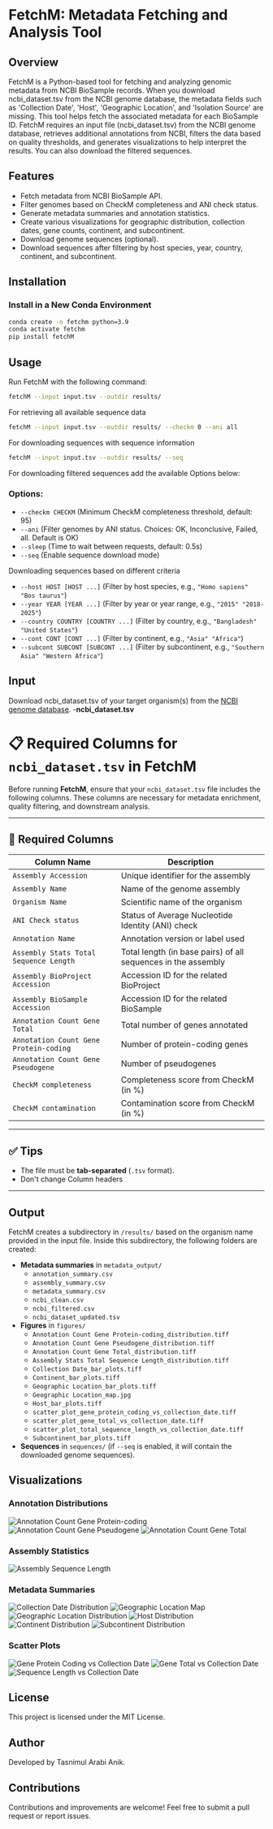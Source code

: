 # FetchM: Metadata Fetching and Analysis Tool

## Overview
FetchM is a Python-based tool for fetching and analyzing genomic metadata from NCBI BioSample records. When you download ncbi_dataset.tsv from the NCBI genome database, the metadata fields such as 'Collection Date', 'Host', 'Geographic Location', and 'Isolation Source' are missing. This tool helps fetch the associated metadata for each BioSample ID. FetchM requires an input file (ncbi_dataset.tsv) from the NCBI genome database, retrieves additional annotations from NCBI, filters the data based on quality thresholds, and generates visualizations to help interpret the results. You can also download the filtered sequences. 

## Features
- Fetch metadata from NCBI BioSample API.
- Filter genomes based on CheckM completeness and ANI check status.
- Generate metadata summaries and annotation statistics.
- Create various visualizations for geographic distribution, collection dates, gene counts, continent, and subcontinent.
- Download genome sequences (optional).
- Download sequences after filtering by host species, year, country, continent, and subcontinent.

## Installation
### Install in a New Conda Environment 
```bash
conda create -n fetchm python=3.9
conda activate fetchm
pip install fetchM
```

## Usage
Run FetchM with the following command:
```bash
fetchM --input input.tsv --outdir results/
```
For retrieving all available sequence data
```bash
fetchM --input input.tsv --outdir results/ --checkm 0 --ani all
```
For downloading sequences with sequence information
```bash
fetchM --input input.tsv --outdir results/ --seq
```
For downloading filtered sequences add the available Options below:

### Options:
- `--checkm CHECKM` (Minimum CheckM completeness threshold, default: 95)
- `--ani` (Filter genomes by ANI status. Choices: OK, Inconclusive, Failed, all. Default is OK)
- `--sleep` (Time to wait between requests, default: 0.5s)
- `--seq` (Enable sequence download mode)

Downloading sequences based on different criteria
- `--host HOST [HOST ...]` (Filter by host species, e.g., `"Homo sapiens" "Bos taurus"`)
- `--year YEAR [YEAR ...]` (Filter by year or year range, e.g., `"2015" "2018-2025"`)
- `--country COUNTRY [COUNTRY ...]` (Filter by country, e.g., `"Bangladesh" "United States"`)
- `--cont CONT [CONT ...]` (Filter by continent, e.g., `"Asia" "Africa"`)
- `--subcont SUBCONT [SUBCONT ...]` (Filter by subcontinent, e.g., `"Southern Asia" "Western Africa"`)

## Input
Download ncbi_dataset.tsv of your target organism(s) from the [NCBI genome database](https://www.ncbi.nlm.nih.gov/datasets/genome/).
-**ncbi_dataset.tsv**

# 📋 Required Columns for `ncbi_dataset.tsv` in FetchM

Before running **FetchM**, ensure that your `ncbi_dataset.tsv` file includes the following columns. These columns are necessary for metadata enrichment, quality filtering, and downstream analysis.

---

## 🧬 Required Columns

| Column Name                                | Description |
|--------------------------------------------|-------------|
| `Assembly Accession`                       | Unique identifier for the assembly |
| `Assembly Name`                            | Name of the genome assembly |
| `Organism Name`                            | Scientific name of the organism |
| `ANI Check status`                         | Status of Average Nucleotide Identity (ANI) check |
| `Annotation Name`                          | Annotation version or label used |
| `Assembly Stats Total Sequence Length`     | Total length (in base pairs) of all sequences in the assembly |
| `Assembly BioProject Accession`            | Accession ID for the related BioProject |
| `Assembly BioSample Accession`             | Accession ID for the related BioSample |
| `Annotation Count Gene Total`              | Total number of genes annotated |
| `Annotation Count Gene Protein-coding`     | Number of protein-coding genes |
| `Annotation Count Gene Pseudogene`         | Number of pseudogenes |
| `CheckM completeness`                      | Completeness score from CheckM (in %) |
| `CheckM contamination`                     | Contamination score from CheckM (in %) |

---

## ✅ Tips

- The file must be **tab-separated** (`.tsv` format).
- Don't change Column headers 
---

## Output
FetchM creates a subdirectory in `/results/` based on the organism name provided in the input file. Inside this subdirectory, the following folders are created:
- **Metadata summaries** in `metadata_output/`
  - `annotation_summary.csv`
  - `assembly_summary.csv`
  - `metadata_summary.csv`
  - `ncbi_clean.csv`
  - `ncbi_filtered.csv`
  - `ncbi_dataset_updated.tsv`
- **Figures** in `figures/`
  - `Annotation Count Gene Protein-coding_distribution.tiff`
  - `Annotation Count Gene Pseudogene_distribution.tiff`
  - `Annotation Count Gene Total_distribution.tiff`
  - `Assembly Stats Total Sequence Length_distribution.tiff`
  - `Collection Date_bar_plots.tiff`
  - `Continent_bar_plots.tiff`
  - `Geographic Location_bar_plots.tiff`
  - `Geographic Location_map.jpg`
  - `Host_bar_plots.tiff`
  - `scatter_plot_gene_protein_coding_vs_collection_date.tiff`
  - `scatter_plot_gene_total_vs_collection_date.tiff`
  - `scatter_plot_total_sequence_length_vs_collection_date.tiff`
  - `Subcontinent_bar_plots.tiff`
- **Sequences** in `sequences/` (if `--seq` is enabled, it will contain the downloaded genome sequences).


## Visualizations
### Annotation Distributions
![Annotation Count Gene Protein-coding](figures/Annotation%20Count%20Gene%20Protein-coding_distribution.png)
![Annotation Count Gene Pseudogene](figures/Annotation%20Count%20Gene%20Pseudogene_distribution.png)
![Annotation Count Gene Total](figures/Annotation%20Count%20Gene%20Total_distribution.png)

### Assembly Statistics
![Assembly Sequence Length](figures/Assembly%20Stats%20Total%20Sequence%20Length_distribution.png)

### Metadata Summaries
![Collection Date Distribution](figures/Collection%20Date_bar_plots.png)
![Geographic Location Map](figures/Geographic%20Location_map.jpg)
![Geographic Location Distribution](figures/Geographic%20Location_bar_plots.png)
![Host Distribution](figures/Host_bar_plots.png)
![Continent Distribution](figures/Continent_bar_plots.png)
![Subcontinent Distribution](figures/Subcontinent_bar_plots.png)

### Scatter Plots
![Gene Protein Coding vs Collection Date](figures/scatter_plot_gene_protein_coding_vs_collection_date.png)
![Gene Total vs Collection Date](figures/scatter_plot_gene_total_vs_collection_date.png)
![Sequence Length vs Collection Date](figures/scatter_plot_Sequence_Length_vs_collection_date.png)

## License
This project is licensed under the MIT License.

## Author
Developed by Tasnimul Arabi Anik.

## Contributions
Contributions and improvements are welcome! Feel free to submit a pull request or report issues.


